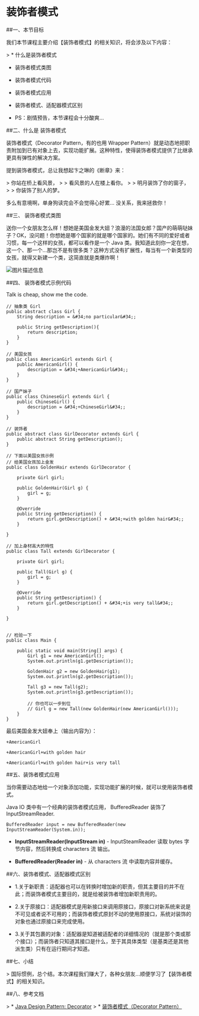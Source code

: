 # 装饰者模式

##一、本节目标

我们本节课程主要介绍【装饰者模式】的相关知识，将会涉及以下内容：

&gt; * 什么是装饰者模式
* 装饰者模式类图
* 装饰者模式代码
* 装饰者模式应用
* 装饰者模式、适配器模式区别

* PS：剧情预告，本节课程会十分酸爽...

##二、什么是 装饰者模式

装饰者模式（Decorator Pattern，有的也用 Wrapper Pattern）就是动态地把职责附加到已有对象上去，实现功能扩展。这种特性，使得装饰者模式提供了比继承更具有弹性的解决方案。

提到装饰者模式，总让我想起卞之琳的《断章》来：

&gt; 你站在桥上看风景，
&gt; 
&gt; 看风景的人在楼上看你。
&gt; 
&gt; 明月装饰了你的窗子，
&gt; 
&gt; 你装饰了别人的梦。

多么有意境啊，单身狗读完会不会觉得心好累... 没关系，我来拯救你！

##三、 装饰者模式类图

送你一个女朋友怎么样！想她是美国金发大妞？浪漫的法国女郎？国产的萌萌哒妹子？OK，没问题！你想她是哪个国家的就是哪个国家的。她们有不同的爱好或者习惯，每一个这样的女孩，都可以看作是一个 Java 类。我知道此刻你一定在想，这一个、那一个...那岂不是有很多类？这种方式没有扩展性，每当有一个新类型的女孩，就得又新建一个类，这简直就是类爆炸啊！


![图片描述信息](https://dn-anything-about-doc.qbox.me/userid46108labid874time1429070289993?watermark/1/image/aHR0cDovL3N5bC1zdGF0aWMucWluaXVkbi5jb20vaW1nL3dhdGVybWFyay5wbmc=/dissolve/60/gravity/SouthEast/dx/0/dy/10)

##四、 装饰者模式示例代码

Talk is cheap, show me the code.

```
// 抽象类 Girl
public abstract class Girl {
    String description = &#34;no particular&#34;;
 
    public String getDescription(){
        return description;
    }
}

// 美国女孩
public class AmericanGirl extends Girl {
    public AmericanGirl() {
        description = &#34;+AmericanGirl&#34;;
    }
}

// 国产妹子
public class ChineseGirl extends Girl {
    public ChineseGirl() {
        description = &#34;+ChineseGirl&#34;;
    }
}

// 装饰者
public abstract class GirlDecorator extends Girl {
    public abstract String getDescription();
}

// 下面以美国女孩示例
// 给美国女孩加上金发
public class GoldenHair extends GirlDecorator {
 
    private Girl girl;
 
    public GoldenHair(Girl g) {
        girl = g;
    }
 
    @Override
    public String getDescription() {
        return girl.getDescription() + &#34;+with golden hair&#34;;
    }
 
}

// 加上身材高大的特性
public class Tall extends GirlDecorator {
 
    private Girl girl;
 
    public Tall(Girl g) {
        girl = g;
    }
 
    @Override
    public String getDescription() {
        return girl.getDescription() + &#34;+is very tall&#34;;
    }
 
}


// 检验一下
public class Main {
 
    public static void main(String[] args) {
        Girl g1 = new AmericanGirl();
        System.out.println(g1.getDescription());
 
        GoldenHair g2 = new GoldenHair(g1);
        System.out.println(g2.getDescription());
 
        Tall g3 = new Tall(g2);
        System.out.println(g3.getDescription());
        
        // 你也可以一步到位
        // Girl g = new Tall(new GoldenHair(new AmericanGirl())); 
    }
}
```

最后美国金发大妞奉上（输出内容为）：

```
+AmericanGirl

+AmericanGirl+with golden hair

+AmericanGirl+with golden hair+is very tall
```

##五、装饰者模式应用

当你需要动态地给一个对象添加功能，实现功能扩展的时候，就可以使用装饰者模式。

Java IO 类中有一个经典的装饰者模式应用， BufferedReader 装饰了 InputStreamReader.

```
BufferedReader input = new BufferedReader(new InputStreamReader(System.in));
```

* **InputStreamReader(InputStream in)** - InputSteamReader 读取 bytes 字节内容，然后转换成 characters 流 输出。

* **BufferedReader(Reader in)** - 从 characters 流 中读取内容并缓存。


##六、装饰者模式、适配器模式区别

* 1.关于新职责：适配器也可以在转换时增加新的职责，但其主要目的并不在此；而装饰者模式主要目的，就是给被装饰者增加新职责用的。

* 2.关于原接口：适配器模式是用新接口来调用原接口，原接口对新系统来说是不可见或者说不可用的；而装饰者模式原封不动的使用原接口，系统对装饰的对象也通过原接口来完成使用。

* 3.关于其包裹的对象：适配器是知道被适配者的详细情况的（就是那个类或那个接口）；而装饰者只知道其接口是什么，至于其具体类型（是基类还是其他派生类）只有在运行期间才知道。

##七、小结

&gt; 国际惯例，总个结。本次课程我们赚大了，各种女朋友...顺便学习了【装饰者模式】的相关知识。


##八、参考文档

&gt; * [Java Design Pattern: Decorator](http://www.programcreek.com/2012/05/java-design-pattern-decorator-decorate-your-girlfriend/)
&gt; * [装饰者模式（Decorator Pattern）](http://blog.csdn.net/lcl_data/article/details/8830455)

